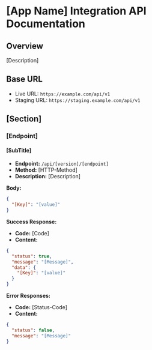 # [App Name] Integration API Documentation

## Overview

[Description]

## Base URL

- Live URL: `https://example.com/api/v1`
- Staging URL: `https://staging.example.com/api/v1`

## [Section]

### [Endpoint]

#### [SubTitle]

- **Endpoint:** `/api/[version]/[endpoint]`
- **Method:** [HTTP-Method]
- **Description:** [Description]

**Body:**

```json
{
  "[Key]": "[value]"
}
```

**Success Response:**

- **Code:** [Code]
- **Content:**

```json
{
  "status": true,
  "message": "[Message]",
  "data": {
    "[Key]": "[value]"
  }
}
```

**Error Responses:**

- **Code:** [Status-Code]
- **Content:**

```json
{
  "status": false,
  "message": "[Message]"
}
```

